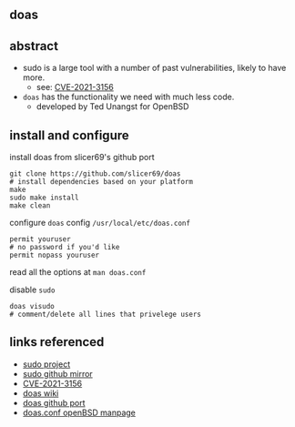 doas
---

## abstract
- sudo is a large tool with a number of past vulnerabilities, likely to have more.
  - see: [CVE-2021-3156](https://nvd.nist.gov/vuln/detail/CVE-2021-3156)
- `doas` has the functionality we need with much less code.
  - developed by Ted Unangst for OpenBSD

## install and configure
install doas from slicer69's github port
```
git clone https://github.com/slicer69/doas
# install dependencies based on your platform
make
sudo make install
make clean
```

configure `doas` config `/usr/local/etc/doas.conf`
```
permit youruser
# no password if you'd like
permit nopass youruser
```

read all the options at `man doas.conf`

disable `sudo`
```
doas visudo
# comment/delete all lines that privelege users
```

## links referenced
- [sudo project](https://www.sudo.ws/about/intro/)
- [sudo github mirror](https://github.com/sudo-project/sudo)
- [CVE-2021-3156](https://nvd.nist.gov/vuln/detail/CVE-2021-3156)
- [doas wiki](https://en.wikipedia.org/wiki/Doas)
- [doas github port](https://github.com/slicer69/doas)
- [doas.conf openBSD manpage](https://man.openbsd.org/doas.conf)
